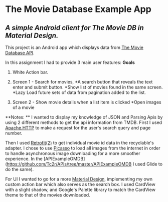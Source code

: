 # **The Movie Database Example App**
## *A simple Android client for The Movie DB in Material Design.*

This project is an Android app which displays data from [The Movie Database API](http://api.themoviedb.org/).

In this assignment I had to provide 3 main user features:
**Goals**

1. White Action bar.

2. Screen 1 - Search for movies, 
  *A search button that reveals the text enter and submit button. 
  *Show list of movies found in the same screen.
  *Lazy Load future sets of data from pagination added to the list.
  
3. Screen 2 - Show movie details when a list item is clicked
  *Open images of a movie

**Notes: **
I wanted to display my knowledge of JSON and Parsing Apis by using 2 different methods to get the api information from TMDB. 
First I used [Apache.HTTP](https://mvnrepository.com/artifact/org.jbundle.util.osgi.wrapped) to make a request for the user's search query and page number.

Then I used [Retrofit(2)](https://github.com/square/retrofit) to get individual movie id data in the recyclable's adapter. 
I chose to use [Picasso](https://github.com/square/picasso) to load all images from the internet in order to handle asynchronous image downloading for a more smoother experience. In the [APIExampleOMDB](https://github.com/Tc2r/APIs/tree/master/APIExampleOMDB I used Glide to do the same).

For UI  I wanted to go for a more [Material Design](https://material.io/guidelines/), implementing my own custom action bar which also serves as the search box. I used CardView with a slight shadow, and Google's Palette library to match the CardView theme to that of the movies downloaded. 
